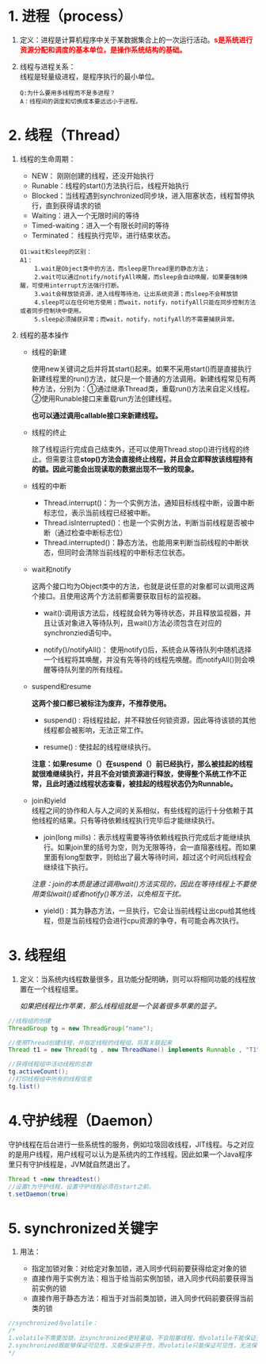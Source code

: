 # 1. 进程（process）
1. 定义：进程是计算机程序中关于某数据集合上的一次运行活动。<font color = #FF0000>**s是系统进行资源分配和调度的基本单位，是操作系统结构的基础。**</font>
2. 线程与进程关系：  
    线程是轻量级进程，是程序执行的最小单位。
    
    ``` 
    Q:为什么要用多线程而不是多进程？
    A：线程间的调度和切换成本要远远小于进程。
    ```

# 2. 线程（Thread）
1. 线程的生命周期：  

    - NEW： 刚刚创建的线程，还没开始执行
    - Runable：线程的start()方法执行后，线程开始执行
    - Blocked：当线程遇到synchronized同步块，进入阻塞状态，线程暂停执行，直到获得请求的锁
    - Waiting：进入一个无限时间的等待
    - Timed-waiting：进入一个有限长时间的等待
    - Terminated： 线程执行完毕，进行结束状态。
    ```
    Q1:wait和sleep的区别：
    A1：
        1.wait是Object类中的方法，而sleep是Thread里的静态方法； 
        2.wait可以通过notify/notifyAll唤醒，而sleep会自动唤醒，如果要强制唤醒，可使用interrupt方法强行打断。
        3.wait会释放锁资源，进入线程等待池，让出系统资源；而sleep不会释放锁
        4.sleep可以在任何地方使用；而wait，notify，notifyAll只能在同步控制方法或者同步控制块中使用。
        5.sleep必须捕获异常；而wait，notify，notifyAll的不需要捕获异常。

    ```
2. 线程的基本操作

    - 线程的新建

        使用new关键词之后并将其start()起来。如果不采用start()而是直接执行新建线程里的run()方法，就只是一个普通的方法调用。新建线程常见有两种方法，分别为：①通过继承Thread类，重载run()方法来自定义线程。②使用Runable接口来重载run方法创建线程。

        **也可以通过调用callable接口来新建线程。**

    - 线程的终止
        
        除了线程运行完成自己结束外，还可以使用Thread.stop()进行线程的终止。但需要注意**stop()方法会直接终止线程，并且会立即释放该线程持有的锁。因此可能会出现读取的数据出现不一致的现象。**

    - 线程的中断

        - Thread.interrupt()：为一个实例方法，通知目标线程中断，设置中断标志位，表示当前线程已经被中断。
        - Thread.isInterrupted()：也是一个实例方法，判断当前线程是否被中断（通过检查中断标志位）
        - Thread.interrupted()：静态方法，也能用来判断当前线程的中断状态，但同时会清除当前线程的中断标志位状态。


    - wait和notify

        这两个接口均为Object类中的方法，也就是说任意的对象都可以调用这两个接口。且使用这两个方法前都需要获取目标的监视器。

         - wait():调用该方法后，线程就会转为等待状态，并且释放监视器，并且让该对象进入等待队列，且wait()方法必须包含在对应的synchronzied语句中。

         - notify()/notifyAll()： 使用notify()后，系统会从等待队列中随机选择一个线程将其唤醒，并没有先等待的线程先唤醒。而notifyAll()则会唤醒等待队列里的所有线程。



    - suspend和resume  

        **这两个接口都已被标注为废弃，不推荐使用。**
        
        - suspend() : 将线程挂起，并不释放任何锁资源，因此等待该锁的其他线程都会被影响，无法正常工作。

        -  resume() : 使挂起的线程继续执行。
        
        **注意：如果resume（）在suspend（）前已经执行，那么被挂起的线程就很难继续执行，并且不会对锁资源进行释放，使得整个系统工作不正常，且此时通过线程状态查看，被挂起的线程状态仍为Runnable。** 

    - join和yield  
        线程之间的协作和人与人之间的关系相似，有些线程的运行十分依赖于其他线程的结果。只有等待依赖线程执行完毕后才能继续执行。  

        - join(long mills)：表示线程需要等待依赖线程执行完成后才能继续执行。如果join里的括号为空，则为无限等待，会一直阻塞线程。而如果里面有long型数字，则给出了最大等待时间，超过这个时间后线程会继续往下执行。

         *注意：join的本质是通过调用wait()方法实现的，因此在等待线程上不要使用类似wait()或者notify()等方法，以免相互干扰。*
        
        - yield() : 其为静态方法，一旦执行，它会让当前线程让出cpu给其他线程，但是当前线程仍会进行cpu资源的争夺，有可能会再次执行。

# 3. 线程组
1. 定义：当系统内线程数量很多，且功能分配明确，则可以将相同功能的线程放置在一个线程组里。

    *如果把线程比作苹果，那么线程组就是一个装着很多苹果的篮子。*

```java
//线程组的创建
ThreadGroup tg = new ThreadGroup("name");

//使用Thread创建线程，并指定线程的线程组，将其关联起来
Thread t1 = new Thread(tg , new ThreadName() implements Runnable , "T1")

//获得线程组中活动线程的总数
tg.activeCount();
//打印线程组中所有的线程信息
tg.list()
```

# 4.守护线程（Daemon）
守护线程在后台进行一些系统性的服务，例如垃圾回收线程，JIT线程。与之对应的是用户线程，用户线程可以认为是系统内的工作线程。因此如果一个Java程序里只有守护线程是，JVM就自然退出了。
```java
Thread t =new threadtest()
//设置t为守护线程，设置守护线程必须在start之前。
t.setDaemon(true)
```

# 5. synchronized关键字
1. 用法：

    - 指定加锁对象：对给定对象加锁，进入同步代码前要获得给定对象的锁
    - 直接作用于实例方法：相当于给当前实例加锁，进入同步代码前要获得当前实例的锁
    - 直接作用于静态方法：相当于对当前类加锁，进入同步代码前要获得当前类的锁
```java
//synchronized与volatile：
/*
1.volatile不需要加锁，比synchronized更轻量级，不会阻塞线程，但volatile不能保证变量复合操作的原子性；
2.synchronized既能够保证可见性，又能保证原子性，而volatile只能保证可见性，无法保证原子性。
*/

```